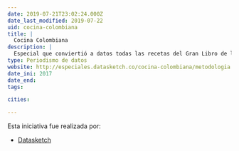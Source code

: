 ```yaml
---
date: 2019-07-21T23:02:24.000Z
date_last_modified: 2019-07-22
uid: cocina-colombiana
title: |
  Cocina Colombiana
description: |
  Especial que conviertió a datos todas las recetas del Gran Libro de la Cocina Colombiana, del Ministerio de Cultura.
type: Periodismo de datos
website: http://especiales.datasketch.co/cocina-colombiana/metodologia.html
date_ini: 2017
date_end: 
tags:

cities: 

---
```


Esta iniciativa fue realizada por:

- [Datasketch](/organizaciones/datasketch)
